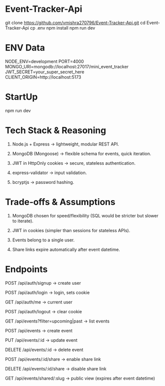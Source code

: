 # Event-Tracker-Api

git clone https://github.com/vmishra270796/Event-Tracker-Api.git
cd Event-Tracker-Api
cp  .env
npm install
npm run dev

# ENV Data
NODE_ENV=development
PORT=4000
MONGO_URI=mongodb://localhost:27017/mini_event_tracker
JWT_SECRET=your_super_secret_here
CLIENT_ORIGIN=http://localhost:5173



# StartUp

npm run dev



# Tech Stack & Reasoning

1. Node.js + Express → lightweight, modular REST API.

2. MongoDB (Mongoose) → flexible schema for events, quick iteration.

3. JWT in HttpOnly cookies → secure, stateless authentication.

4. express-validator → input validation.

5. bcryptjs → password hashing.


# Trade‑offs & Assumptions

1. MongoDB chosen for speed/flexibility (SQL would be stricter but slower to iterate).
2. JWT in cookies (simpler than sessions for stateless APIs).

3. Events belong to a single user.
4. Share links expire automatically after event datetime.


# Endpoints

POST /api/auth/signup → create user

POST /api/auth/login → login, sets cookie

GET /api/auth/me → current user

POST /api/auth/logout → clear cookie

GET /api/events?filter=upcoming|past → list events

POST /api/events → create event

PUT /api/events/:id → update event

DELETE /api/events/:id → delete event

POST /api/events/:id/share → enable share link

DELETE /api/events/:id/share → disable share link

GET /api/events/shared/:slug → public view (expires after event datetime)